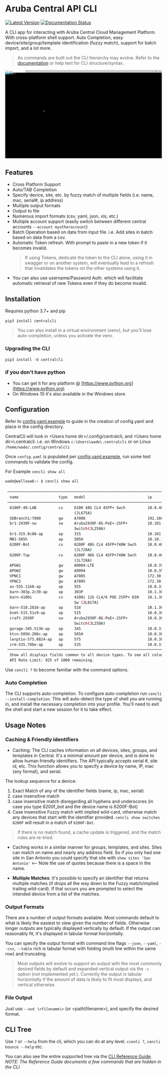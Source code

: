 # Aruba Central API CLI

[![Latest Version](https://img.shields.io/pypi/v/centralcli.svg)](https://pypi.org/project/centralcli)
[![Documentation Status](https://readthedocs.org/projects/central-api-cli/badge/?version=latest)](https://central-api-cli.readthedocs.io/en/latest/?badge=latest)

A CLI app for interacting with Aruba Central Cloud Management Platform. With cross-platform shell support. Auto Completion, easy device/site/group/template identification (fuzzy match), support for batch import, and a lot more.

  > As commands are built out the CLI hierarchy may evolve.  Refer to the [documentation](https://central-api-cli.readthedocs.org) or help text for CLI structure/syntax.

![centralcli Animated Demo](https://raw.githubusercontent.com/Pack3tL0ss/central-api-cli/master/docs/img/cencli-demo.gif)

## Features

- Cross Platform Support
- Auto/TAB Completion
- Specify device, site, etc. by fuzzy match of multiple fields (i.e. name, mac, serial#, ip address)
- Multiple output formats
- Output to file
- Numerous import formats (csv, yaml, json, xls, etc.)
- Multiple account support (easily switch between different central accounts `--account myotheraccount`)
- Batch Operation based on data from input file.  i.e. Add sites in batch based on data from a csv.
- Automatic Token refresh.  With prompt to paste in a new token if it becomes invalid.
  > If using Tokens, dedicate the token to the CLI alone, using it in swagger or on another system, will eventually lead to a refresh that invalidates the tokens on the other systems using it.
- You can also use username/Password Auth. which will facilitate automatic retrieval of new Tokens even if they do become invalid.

## Installation

Requires python 3.7+ and pip

`pip3 install centralcli`

> You can also install in a virtual environment (venv), but you'll lose auto-completion, unless you activate the venv.

### Upgrading the CLI

`pip3 install -U centralcli`

### if you don't have python

- You can get it for any platform @ [https://www.python.org](https://www.python.org)
- On Windows 10 it's also available in the Windows store.

## Configuration

Refer to [config.yaml.example](https://github.com/Pack3tL0ss/central-api-cli/blob/master/config/config.yaml.example) to guide in the creation of config.yaml and place in the config directory.

CentralCli will look in \<Users home dir\>/.config/centralcli, and \<Users home dir\>\\.centralcli.
i.e. on Windows `c:\Users\wade\.centralcli` or on Linux `/home/wade/.config/centralcli`

Once `config.yaml` is populated per [config.yaml.example](https://github.com/Pack3tL0ss/central-api-cli/blob/master/config/config.yaml.example), run some test commands to validate the config.

For Example `cencli show all`

```bash
wade@wellswa6:~ $ cencli show all
                                                                                       All Devices
 ─────────────────────────────────────────────────────────────────────────────────────────────────────────────────────────────────────────────────────────────────────────────────────
  name                  type   model                            ip                mac                 serial       group          site             labels        version       status
 ─────────────────────────────────────────────────────────────────────────────────────────────────────────────────────────────────────────────────────────────────────────────────────
  6100F-48-LAB          cx     6100 48G CL4 4SFP+ Swch          10.0.40.11        --redacted--   --redacted--    WadeLab8x                                     10.08.1010       Down
                               (JL675A)
  SDBranch1:7008        gw     A7008                            192.168.240.101   --redacted--   --redacted--    Branch1        Antigua          Branch View   10.3.0.0_82528   Up
  br1-2930F-sw          sw     Aruba2930F-8G-PoE+-2SFP+         10.101.5.4        --redacted--   --redacted--    Branch1        Antigua          Branch View   16.11.0002       Up
                               Switch(JL258A)
  br1-315.0c88-ap       ap     315                              10.101.6.200      --redacted--   --redacted--    Branch1        Antigua          Branch View   10.3.0.0_82528   Up
  MB1-505h              ap     505H                             10.10.1.101       --redacted--   --redacted--    MicroBranch1   Champions Hill                 10.3.0.0_82528   Up
  6200F-Bot             cx     6200F 48G CL4 4SFP+740W Swch     10.0.40.16        --redacted--   --redacted--    WadeLab8x      Pommore                        10.08.1010       Down
                               (JL728A)
  6200F-Top             cx     6200F 48G CL4 4SFP+740W Swch     10.0.40.6         --redacted--   --redacted--    WadeLab8x      Pommore                        10.08.1010       Down
                               (JL728A)
  APGW1                 gw     A9004-LTE                        10.0.35.10        --redacted--   --redacted--    WLNET          WadeLab                        10.3.0.0_82528   Up
  APGW2                 gw     A9004                            10.0.35.20        --redacted--   --redacted--    WLNET          WadeLab                        10.3.0.0_82528   Up
  VPNC1                 gw     A7005                            172.30.0.242      --redacted--   --redacted--    VPNC           WadeLab          Branch View   10.3.0.0_82528   Up
  VPNC2                 gw     A7005                            172.30.0.243      --redacted--   --redacted--    VPNC           WadeLab          Branch View   10.3.0.0_82528   Up
  av-555.11b8-ap        ap     555                              10.0.31.155       --redacted--   --redacted--    WLNET          WadeLab                        10.3.0.0_82463   Down
  barn-303p.2c30-ap     ap     303P                             10.1.30.151       --redacted--   --redacted--    WLNET          WadeLab                        10.3.0.0_82528   Up
  barn-4100i            cx     4100i 12G CL4/6 POE 2SFP+ DIN    10.1.30.152       --redacted--   --redacted--    WadeLab        WadeLab                        10.08.1010       Up
                               Sw (JL817A)
  barn-518.2816-ap      ap     518                              10.1.30.101       --redacted--   --redacted--    WLNET          WadeLab                        10.3.0.0_82528   Up
  bsmt-515.51s9-ap      ap     515                              10.0.30.233       --redacted--   --redacted--    WLNET          WadeLab                        10.3.0.0_82463   Down
  craft-2930F           sw     Aruba2930F-8G-PoE+-2SFP+         10.0.30.5         --redacted--   --redacted--    WadeLab        WadeLab                        16.11.0002       Up
                               Switch(JL258A)
  garage-345.5136-ap    ap     345                              10.0.31.148       --redacted--   --redacted--    WLNET          WadeLab                        10.3.0.0_82463   Down
  ktcn-505H.206c-ap     ap     505H                             10.0.30.212       --redacted--   --redacted--    WLNET          WadeLab                        10.3.0.0_82463   Down
  lwrptio-575.0824-ap   ap     575                              10.0.30.219       --redacted--   --redacted--    WLNET          WadeLab                        10.3.0.0_82463   Down
  zrm-535.70be-ap       ap     535                              10.0.31.101       --redacted--   --redacted--    WLNET          WadeLab                        10.3.0.0_82463   Down
 ─────────────────────────────────────────────────────────────────────────────────────────────────────────────────────────────────────────────────────────────────────────────────────
  Show all displays fields common to all device types. To see all columns for a given device type use show <DEVICE TYPE>
  API Rate Limit: 925 of 1000 remaining.

```

Use `cencli ?` to become familiar with the command options.

### Auto Completion

The CLI supports auto-completion.  To configure auto-completion run `cencli --install-completion`.  This will auto-detect the type of shell you are running in, and install the necessary completion into your profile.  You'll need to exit the shell and start a new session for it to take effect.

## Usage Notes

### Caching & Friendly identifiers

- Caching: The CLI caches information on all devices, sites, groups, and templates in Central.  It's a minimal amount per device, and is done to allow human friendly identifiers.  The API typically accepts serial #, site id, etc.  This function allows you to specify a device by name, IP, mac (any format), and serial.

The lookup sequence for a device:

  1. Exact Match of any of the identifier fields (name, ip, mac, serial)
  2. case insensitive match
  3. case insensitive match disregarding all hyphens and underscores (in case you type 6200f_bot and the device name is 6200F-Bot)
  4. Case insensitive Fuzzy match with implied wild-card, otherwise match any devices that start with the identifier provided. `cencli show switches 6200F` will result in a match of `6200F-Bot`.

> If there is no match found, a cache update is triggered, and the match rules are re-tried.

- Caching works in a similar manner for groups, templates, and sites.  Sites can match on name and nearly any address field.  So if you only had one site in San Antonio you could specify that site with `show sites 'San Antonio'`  \<-- Note the use of quotes because there is a space in the name.

- **Multiple Matches**:  It's possible to specify an identifier that returns multiple matches (if drops all the way down to the Fuzzy match/implied trailing wild-card).  If that occurs you are prompted to select the intended device from a list of the matches.

### Output Formats

There are a number of output formats available.  Most commands default to what is likely the easiest to view given the number of fields.  Otherwise longer outputs are typically displayed vertically by default.  If the output can reasonably fit, it's displayed in tabular format horizontally.

You can specify the output format with command line flags `--json`, `--yaml`, `--csv`, `--table`  rich is tabular format with folding (multi line within the same row) and truncating.

> Most outputs will evolve to support an output with the most commonly desired fields by default and expanded vertical output via the `-v` option (not implemented yet.).  Currently the output is tabular horizontally if the amount of data is likely to fit most displays, and vertical otherwise.

### File Output

Just use `--out \<filename\>` (or \<path\\filename\>), and specify the desired format.

## CLI Tree

Use `?` or `--help` from the cli, which you can do at any level.  `ccenli ?`, `cencli bounce --help` etc.

You can also see the entire supported tree via the [CLI Reference Guide](https://central-api-cli.readthedocs.io/en/latest/cli.html).
*NOTE: The Reference Guide documents a few commands that are hidden in the CLI*
